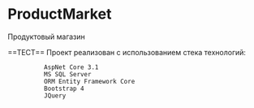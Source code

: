 # ProductMarket
Продуктовый магазин

==ТЕСТ==
            Проект реализован с использованием стека технологий:
            
              AspNet Core 3.1
              MS SQL Server
              ORM Entity Framework Core
              Bootstrap 4
              JQuery

